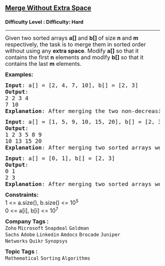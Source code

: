 <h2><a href="https://www.geeksforgeeks.org/problems/merge-two-sorted-arrays-1587115620/1">Merge Without Extra Space</a></h2><h3>Difficulty Level : Difficulty: Hard</h3><hr><div class="problems_problem_content__Xm_eO"><p><span style="font-size: 18px;">Given two sorted arrays <strong>a[]</strong> and <strong>b[] </strong>of size <strong>n </strong>and <strong>m </strong>respectively, the task is to merge them in sorted order without using any <strong>extra space</strong>. Modify <strong>a[]</strong> so that it contains the first <strong>n</strong> elements and modify <strong>b[]</strong> so that it contains the last <strong>m</strong> elements.</span></p>
<p><span style="font-size: 18px;"><strong>Examples:</strong></span></p>
<pre><span style="font-size: 18px;"><strong>Input</strong>: a[] = [2, 4, 7, 10], b[] = [2, 3]
<strong>Output</strong>:<br>2 2 3 4<br>7 10
<strong>Explanation</strong>: After merging the two non-decreasing arrays, we get, 2 2 3 4 7 10</span></pre>
<pre><span style="font-size: 18px;"><strong>Input</strong>: a[] = [1, 5, 9, 10, 15, 20], b[] = [2, 3, 8, 13]
<strong>Output</strong>:<br>1 2 3 5 8 9<br>10 13 15 20
<strong>Explanation</strong>: After merging two sorted arrays we get 5 10 12 18 20.</span>
</pre>
<pre><span style="font-size: 18px;"><strong>Input</strong>: a[] = [0, 1], b[] = [2, 3]
<strong>Output</strong>:<br>0 1<br>2 3
<strong>Explanation</strong>: After merging two sorted arrays we get 0 1 2 3.</span></pre>
<p><span style="font-size: 18px;"><strong>Constraints:</strong></span><br><span style="font-size: 18px;">1 &lt;= a.size(), b.size() &lt;= 10<sup>5</sup><br>0 &lt;= a[i], b[i]&nbsp;&lt;= 10<sup>7</sup></span></p></div><p><span style=font-size:18px><strong>Company Tags : </strong><br><code>Zoho</code>&nbsp;<code>Microsoft</code>&nbsp;<code>Snapdeal</code>&nbsp;<code>Goldman Sachs</code>&nbsp;<code>Adobe</code>&nbsp;<code>Linkedin</code>&nbsp;<code>Amdocs</code>&nbsp;<code>Brocade</code>&nbsp;<code>Juniper Networks</code>&nbsp;<code>Quikr</code>&nbsp;<code>Synopsys</code>&nbsp;<br><p><span style=font-size:18px><strong>Topic Tags : </strong><br><code>Mathematical</code>&nbsp;<code>Sorting</code>&nbsp;<code>Algorithms</code>&nbsp;